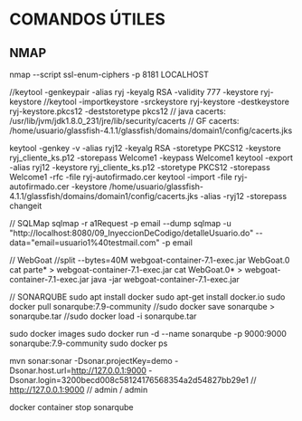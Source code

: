 # COMANDOS ÚTILES

## NMAP

nmap --script ssl-enum-ciphers -p 8181 LOCALHOST

//keytool -genkeypair -alias ryj -keyalg RSA -validity 777 -keystore ryj-keystore
//keytool -importkeystore -srckeystore ryj-keystore -destkeystore ryj-keystore.pkcs12 -deststoretype pkcs12
// java cacerts: /usr/lib/jvm/jdk1.8.0_231/jre/lib/security/cacerts
// GF cacerts:   /home/usuario/glassfish-4.1.1/glassfish/domains/domain1/config/cacerts.jks

keytool -genkey -v -alias ryj12 -keyalg RSA -storetype PKCS12 -keystore ryj_cliente_ks.p12 -storepass Welcome1 -keypass Welcome1
keytool -export -alias ryj12 -keystore ryj_cliente_ks.p12 -storetype PKCS12 -storepass Welcome1 -rfc -file ryj-autofirmado.cer
keytool -import -file ryj-autofirmado.cer -keystore /home/usuario/glassfish-4.1.1/glassfish/domains/domain1/config/cacerts.jks -alias -ryj12 -storepass changeit

// SQLMap
sqlmap -r a1Request -p email --dump
sqlmap -u "http://localhost:8080/09_InyeccionDeCodigo/detalleUsuario.do" --data="email=usuario1%40testmail.com" -p email

// WebGoat
//split --bytes=40M webgoat-container-7.1-exec.jar WebGoat.0
cat parte* > webgoat-container-7.1-exec.jar
cat WebGoat.0* > webgoat-container-7.1-exec.jar
java -jar webgoat-container-7.1-exec.jar

// SONARQUBE
sudo apt install docker
sudo apt-get install docker.io
sudo docker pull sonarqube:7.9-community
//sudo docker save sonarqube > sonarqube.tar
//sudo docker load -i sonarqube.tar

sudo docker images
sudo docker run -d --name sonarqube -p 9000:9000 sonarqube:7.9-community
sudo docker ps

mvn sonar:sonar   -Dsonar.projectKey=demo   -Dsonar.host.url=http://127.0.0.1:9000   -Dsonar.login=3200becd008c58124176568354a2d54827bb29e1
// http://127.0.0.1:9000
// admin / admin

docker container stop sonarqube

